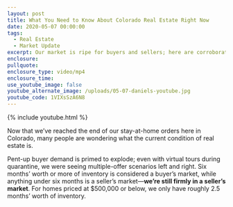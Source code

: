 ```yaml
---
layout: post
title: What You Need to Know About Colorado Real Estate Right Now
date: 2020-05-07 00:00:00
tags:
  - Real Estate
  - Market Update
excerpt: Our market is ripe for buyers and sellers; here are corroborating facts.
enclosure:
pullquote:
enclosure_type: video/mp4
enclosure_time:
use_youtube_image: false
youtube_alternate_image: /uploads/05-07-daniels-youtube.jpg
youtube_code: 1VIXsSzA6N8
---
```


{% include youtube.html %}

Now that we’ve reached the end of our stay-at-home orders here in Colorado, many people are wondering what the current condition of real estate is.

Pent-up buyer demand is primed to explode; even with virtual tours during quarantine, we were seeing multiple-offer scenarios left and right. Six months’ worth or more of inventory is considered a buyer’s market, while anything under six months is a seller’s market—**we’re still firmly in a seller’s market**. For homes priced at $500,000 or below, we only have roughly 2.5 months’ worth of inventory.